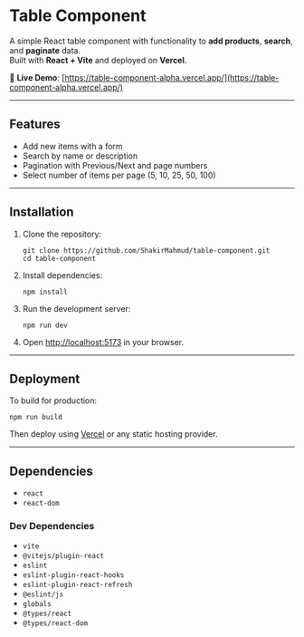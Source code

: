# Table Component

A simple React table component with functionality to **add products**, **search**, and **paginate** data.  
Built with **React + Vite** and deployed on **Vercel**.

🔗 **Live Demo**: [https://table-component-alpha.vercel.app/](https://table-component-alpha.vercel.app/)

---

## Features
- Add new items with a form  
- Search by name or description  
- Pagination with Previous/Next and page numbers  
- Select number of items per page (5, 10, 25, 50, 100)

---

## Installation

1. Clone the repository:
   ```
   git clone https://github.com/ShakirMahmud/table-component.git
   cd table-component
   ````

2. Install dependencies:

   ```
   npm install
   ````

3. Run the development server:

   ```
   npm run dev
   ````

4. Open [http://localhost:5173](http://localhost:5173) in your browser.

---

## Deployment

To build for production:

```
npm run build
````

Then deploy using [Vercel](https://vercel.com) or any static hosting provider.

---

## Dependencies

* `react`
* `react-dom`

### Dev Dependencies

* `vite`
* `@vitejs/plugin-react`
* `eslint`
* `eslint-plugin-react-hooks`
* `eslint-plugin-react-refresh`
* `@eslint/js`
* `globals`
* `@types/react`
* `@types/react-dom`